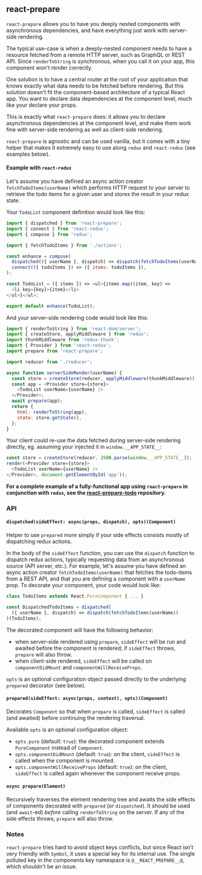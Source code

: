 ## react-prepare

`react-prepare` allows you to have you deeply nested components with asynchronous dependencies, and have everything just work with server-side rendering.

The typical use-case is when a deeply-nested component needs to have a resource fetched from a remote HTTP server, such as GraphQL or REST API. Since `renderToString` is synchronous, when you call it on your app, this component won't render correctly.

One solution is to have a central router at the root of your application that knows exactly what data needs to be fetched before rendering. But this solution doesn't fit the component-based architecture of a typical React app. You want to declare data dependencies at the component level, much like your declare your props.

This is exactly what `react-prepare` does: it allows you to declare asynchronous dependencies at the component level, and make them work fine with server-side rendering as well as client-side rendering.

`react-prepare` is agnostic and can be used vanilla, but it comes with a tiny helper that makes it extremely easy to use along `redux` and `react-redux` (see examples below).

#### Example with `react-redux`

Let's assume you have defined an async action creator `fetchTodoItems(userName)` which performs HTTP request to your server to retrieve the todo items for a given user and stores the result in your redux state.

Your `TodoList` component definition would look like this:

```js
import { dispatched } from 'react-prepare';
import { connect } from 'react-redux';
import { compose } from 'redux';

import { fetchTodoItems } from './actions';

const enhance = compose(
  dispatched(({ userName }, dispatch) => dispatch(fetchTodoItems(userName))),
  connect(({ todoItems }) => ({ items: todoItems }),
);

const TodoList = ({ items }) => <ul>{items.map((item, key) =>
  <li key={key}>{item}</li>
</ul>}</ul>;

export default enhance(TodoList);
```

And your server-side rendering code would look like this:

```js
import { renderToString } from 'react-dom/server';
import { createStore, applyMiddleware } from 'redux';
import thunkMiddleware from 'redux-thunk';
import { Provider } from 'react-redux';
import prepare from 'react-prepare';

import reducer from './reducer';

async function serverSideRender(userName) {
  const store = createStore(reducer, applyMiddleware(thunkMiddleware));
  const app = <Provider store={store}>
    <TodoList userName={userName} />
  </Provider>;
  await prepare(app);
  return {
    html: renderToString(app),
    state: store.getState(),
  };
}
```

Your client could re-use the data fetched during server-side rendering directly, eg. assuming your injected it in `window.__APP_STATE__`:

```js
const store = createStore(reducer, JSON.parse(window.__APP_STATE__));
render(<Provider store={store}>
  <TodoList userName={userName} />
</Provider>, document.getElementById('app'));
```

**For a complete example of a fully-functional app using `react-prepare` in conjunction with `redux`, see the [react-prepare-todo](https://github.com/elierotenberg/react-prepare-todo) repository.**

### API

#### `dispatched(sideEffect: async(props, dispatch), opts)(Component)`

Helper to use `prepared` more simply if your side effects consists mostly of dispatching redux actions.

In the body of the `sideEffect` function, you can use the `dispatch` function to dispatch redux actions, typically
requesting data from an asynchronous source (API server, etc.).
For example, let's assume you have defined an async action creator `fetchTodoItems(userName)` that fetches the todo-items from a REST API,
and that you are defining a component with a `userName` prop. To decorate your component, your code would look like:

```js
class TodoItems extends React.PureComponent { ... }

const DispatchedTodoItems = dispatched(
  ({ userName }, dispatch) => dispatch(fetchTodoItems(userName))
)(TodoItems);
```

The decorated component will have the following behavior:

- when server-side rendered using `prepare`, `sideEffect` will be run and awaited before the component is rendered; if `sideEffect` throws, `prepare` will also throw.
- when client-side rendered, `sideEffect` will be called on `componentDidMount` and `componentWillReceiveProps`.

`opts` is an optional configuration object passed directly to the underlying `prepared` decorator (see below).

#### `prepared(sideEffect: async(props, context), opts)(Component)`

Decorates `Component` so that when `prepare` is called, `sideEffect` is called (and awaited) before continuing the rendering traversal.

Available `opts` is an optional configuration object:

- `opts.pure` (default: `true`): the decorated component extends `PureComponent` instead of `Component`.
- `opts.componentDidMount` (default: `true`): on the client, `sideEffect` is called when the component is mounted.
- `opts.componentWillReceiveProps` (default: `true`): on the client, `sideEffect` is called again whenever the component receive props.

#### `async prepare(Element)`

Recursively traverses the element rendering tree and awaits the side effects of components decorated with `prepared` (or `dispatched`).
It should be used (and `await`-ed) *before* calling `renderToString` on the server. If any of the side effects throws, `prepare` will also throw.

### Notes

`react-prepare` tries hard to avoid object keys conflicts, but since React isn't very friendly with `Symbol`, it uses a special key for its internal use.
The single polluted key in the components key namespace is `@__REACT_PREPARE__@`, which shouldn't be an issue.

